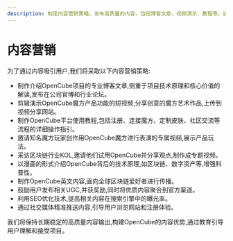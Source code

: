 ```yaml
---
description: 制定内容营销策略，发布高质量的内容，包括博客文章、视频演示、教程等。通过演示魔方游戏玩法和NFT交易流程，向潜在用户展示项目的优势和潜力。
---
```


# 内容营销

为了通过内容吸引用户,我们将采取以下内容营销策略:

* 制作介绍OpenCube项目的专业博客文章,侧重于项目技术原理和核心价值的解读,发布在公司官博和行业论坛。
* 剪辑演示OpenCube魔方产品功能的短视频,分享创意的魔方艺术作品,上传到视频分享网站。
* 制作OpenCube平台使用教程,包括注册、连接魔方、定制皮肤、社区交流等流程的详细操作指引。
* 邀请知名魔方玩家创作用OpenCube魔方进行表演的专属视频,展示产品玩法。
* 采访区块链行业KOL,邀请他们试用OpenCube并分享观点,制作成专题视频。
* 以漫画的形式介绍OpenCube背后的技术原理,如区块链、数字资产等,增强科普性。
* 制作OpenCube英文内容,面向全球区块链爱好者进行传播。
* 鼓励用户发布相关UGC,并获奖励,同时将优质内容聚合到官方渠道。
* 利用SEO优化技术,提高相关内容在搜索引擎中的曝光率。
* 通过社交媒体精准推送内容,引导用户浏览网站和注册体验。

我们将保持长期稳定的高质量内容输出,构建OpenCube的内容优势,通过教育引导用户理解和接受项目。
